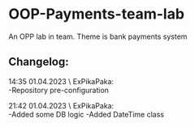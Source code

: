 # OOP-Payments-team-lab
An OPP lab in team. Theme is bank payments system

## Changelog:
14:35 01.04.2023 \ ExPikaPaka:  
-Repository pre-configuration

21:42 01.04.2023 \ ExPikaPaka:  
-Added some DB logic
-Added DateTime class

